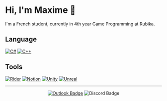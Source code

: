 # Hi, I'm Maxime 👋

I'm a French student, currently in 4th year Game Programming at Rubika.

## Language

[![C#](https://img.shields.io/badge/csharp-512BD4.svg?style=for-the-badge&logo=csharp&logoColor=white)](https://en.wikipedia.org/wiki/C_Sharp_(programming_language))
[![C++](https://img.shields.io/badge/c++-00599C.svg?style=for-the-badge&logo=cplusplus&logoColor=white)](https://cplusplus.com)

## Tools

[![Rider](https://img.shields.io/badge/rider-000000.svg?style=for-the-badge&logo=rider&logoColor=white)](https://www.jetbrains.com/rider/)
[![Notion](https://img.shields.io/badge/notion-000000.svg?style=for-the-badge&logo=notion&logoColor=white)](https://www.notion.so/)
[![Unity](https://img.shields.io/badge/unity-000000.svg?style=for-the-badge&logo=unity&logoColor=white)](https://unity.com/)
[![Unreal](https://img.shields.io/badge/unreal-0E1128.svg?style=for-the-badge&logo=unrealengine&logoColor=white)](https://www.unrealengine.com/)

---

<p align="center">
  <a href="mailto:maximedft@outlook.com"><img title="maximedft@outlook.com" src="https://img.shields.io/badge/maximedft%40outlook.com-0078D4?style=for-the-badge&logo=microsoftoutlook&logoColor=white" alt="Outlook Badge"></a>
  <img title="Duflosky" src="https://img.shields.io/badge/Duflosky-5865F2?style=for-the-badge&logo=discord&logoColor=white" alt="Discord Badge">
</p>

